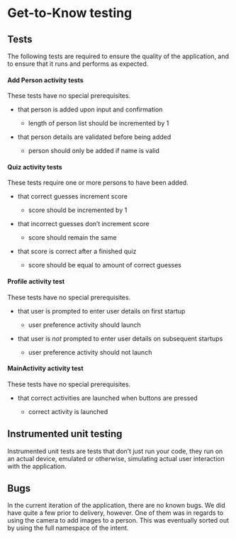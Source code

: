 # Get-to-Know testing

## Tests

The following tests are required to ensure the quality of the application, and to ensure that it runs and performs as expected. 

#### Add Person activity tests
These tests have no special prerequisites.

* that person is added upon input and confirmation

  * length of person list should be incremented by 1

* that person details are validated before being added

  * person should only be added if name is valid

#### Quiz activity tests
These tests require one or more persons to have been added.

* that correct guesses increment score

  * score should be incremented by 1

* that incorrect guesses don’t increment score

  * score should remain the same

* that score is correct after a finished quiz

  * score should be equal to amount of correct guesses

#### Profile activity test
These tests have no special prerequisites.

* that user is prompted to enter user details on first startup

  * user preference activity should launch

* that user is *not* prompted to enter user details on subsequent startups

  * user preference activity should not launch

#### MainActivity activity test
These tests have no special prerequisites.

* that correct activities are launched when buttons are pressed

  * correct activity is launched

## Instrumented unit testing

Instrumented unit tests are tests that don’t just run your code, they run on an actual device, emulated or otherwise, simulating actual user interaction with the application.

## Bugs

In the current iteration of the application, there are no known bugs. We did have quite a few prior to delivery, however. One of them was in regards to using the camera to add images to a person. This was eventually sorted out by using the full namespace of the intent.

